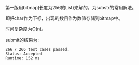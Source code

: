 第一版用bitmap(长度为256的List)来解的，为substr的常用解法。

即把char作为下标，出现的数目作为数值存储到bitmap中。

时间复杂度为O(n)。

submit的结果为:
```
266 / 266 test cases passed.
Status: Accepted
Runtime: 152 ms
```
